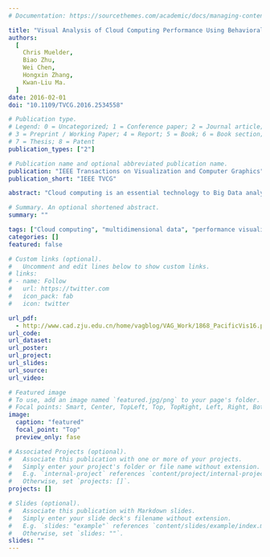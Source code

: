 ```yaml
---
# Documentation: https://sourcethemes.com/academic/docs/managing-content/

title: "Visual Analysis of Cloud Computing Performance Using Behavioral Lines."
authors:
  [
    Chris Muelder, 
    Biao Zhu, 
    Wei Chen, 
    Hongxin Zhang, 
    Kwan-Liu Ma.
  ]
date: 2016-02-01
doi: "10.1109/TVCG.2016.2534558"

# Publication type.
# Legend: 0 = Uncategorized; 1 = Conference paper; 2 = Journal article;
# 3 = Preprint / Working Paper; 4 = Report; 5 = Book; 6 = Book section;
# 7 = Thesis; 8 = Patent
publication_types: ["2"]

# Publication name and optional abbreviated publication name.
publication: "IEEE Transactions on Visualization and Computer Graphics"
publication_short: "IEEE TVCG"

abstract: "Cloud computing is an essential technology to Big Data analytics and services. A cloud computing system is often comprised of a large number of parallel computing and storage devices. Monitoring the usage and performance of such a system is important for efficient operations, maintenance, and security. Tracing every application on a large cloud system is untenable due to scale and privacy issues. But profile data can be collected relatively efficiently by regularly sampling the state of the system, including properties such as CPU load, memory usage, network usage, and others, creating a set of multivariate time series for each system. Adequate tools for studying such large-scale, multidimensional data are lacking. In this paper, we present a visual based analysis approach to understanding and analyzing the performance and behavior of cloud computing systems. Our design is based on similarity measures and a layout method to portray the behavior of each compute node over time. When visualizing a large number of behavioral lines together, distinct patterns often appear suggesting particular types of performance bottleneck. The resulting system provides multiple linked views, which allow the user to interactively explore the data by examining the data or a selected subset at different levels of detail. Our case studies, which use datasets collected from two different cloud systems, show that this visual based approach is effective in identifying trends and anomalies of the systems."

# Summary. An optional shortened abstract.
summary: ""

tags: ["Cloud computing", "multidimensional data", "performance visualization", "visual analytics"]
categories: []
featured: false

# Custom links (optional).
#   Uncomment and edit lines below to show custom links.
# links:
# - name: Follow
#   url: https://twitter.com
#   icon_pack: fab
#   icon: twitter

url_pdf:
  - http://www.cad.zju.edu.cn/home/vagblog/VAG_Work/1868_PacificVis16.pdf
url_code:
url_dataset:
url_poster:
url_project:
url_slides:
url_source:
url_video:

# Featured image
# To use, add an image named `featured.jpg/png` to your page's folder.
# Focal points: Smart, Center, TopLeft, Top, TopRight, Left, Right, BottomLeft, Bottom, BottomRight.
image:
  caption: "featured"
  focal_point: "Top"
  preview_only: fase

# Associated Projects (optional).
#   Associate this publication with one or more of your projects.
#   Simply enter your project's folder or file name without extension.
#   E.g. `internal-project` references `content/project/internal-project/index.md`.
#   Otherwise, set `projects: []`.
projects: []

# Slides (optional).
#   Associate this publication with Markdown slides.
#   Simply enter your slide deck's filename without extension.
#   E.g. `slides: "example"` references `content/slides/example/index.md`.
#   Otherwise, set `slides: ""`.
slides: ""
---
```

